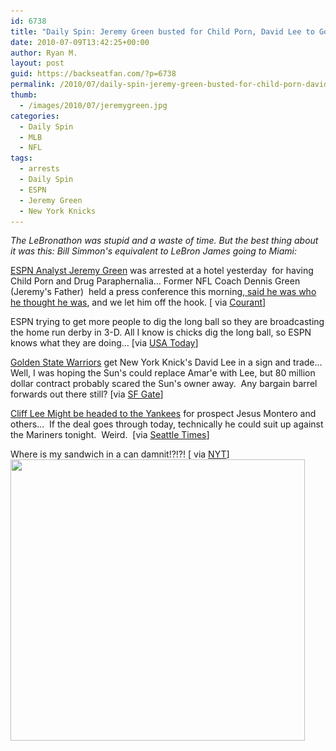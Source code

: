 ```yaml
---
id: 6738
title: "Daily Spin: Jeremy Green busted for Child Porn, David Lee to Golden State, Cliff Lee might goto Yankees"
date: 2010-07-09T13:42:25+00:00
author: Ryan M.
layout: post
guid: https://backseatfan.com/?p=6738
permalink: /2010/07/daily-spin-jeremy-green-busted-for-child-porn-david-lee-to-golden-state-cliff-lee-might-goto-yankees/
thumb:
  - /images/2010/07/jeremygreen.jpg
categories:
  - Daily Spin
  - MLB
  - NFL
tags:
  - arrests
  - Daily Spin
  - ESPN
  - Jeremy Green
  - New York Knicks
---
```


<div class="entry">
  <p>
    <em>The LeBronathon was stupid and a waste of time. But the best thing about it was this: Bill Simmon's equivalent to LeBron James going to Miami:</em>
  </p>

  <p>
  </p>

  <p>
    <a href="http://www.courant.com/community/bristol/hc-bristol-porn-0709-2-20100708,0,6699516.story">ESPN Analyst Jeremy Green</a> was arrested at a hotel yesterday  for having Child Porn and Drug Paraphernalia&#8230; Former NFL Coach Dennis Green (Jeremy's Father)  held a press conference this morning,<a href="http://www.youtube.com/watch?v=aYKIcnj1MJY#t=0m29s"> said he was who he thought he was</a>, and we let him off the hook. [ via <a href="http://www.courant.com/community/bristol/hc-bristol-porn-0709-2-20100708,0,6699516.story">Courant</a>]
  </p>

  <p>
    ESPN trying to get more people to dig the long ball so they are broadcasting the home run derby in 3-D. All I know is chicks dig the long ball, so ESPN knows what they are doing&#8230; [via <a href="http://www.usatoday.com/sports/2010-07-08-tv-weekend-watch_N.htm">USA Today</a>]
  </p>

  <p>
  </p>

  <p>
    <a href="http://www.sfgate.com/cgi-bin/article.cgi?f=/c/a/2010/07/08/SPVA1EBNJA.DTL">Golden State Warriors</a> get New York Knick's David Lee in a sign and trade&#8230; Well, I was hoping the Sun's could replace Amar'e with Lee, but 80 million dollar contract probably scared the Sun's owner away.  Any bargain barrel forwards out there still? [via <a href="http://www.sfgate.com/cgi-bin/article.cgi?f=/c/a/2010/07/08/SPVA1EBNJA.DTL">SF Gate</a>]
  </p>

  <p>
    <a href="http://seattletimes.nwsource.com/html/marinersblog/2012316589_will_cliff_lee_be_pitching_aga.html">Cliff Lee Might be headed to the Yankees</a> for prospect Jesus Montero and others&#8230;  If the deal goes through today, technically he could suit up against the Mariners tonight.  Weird.  [via <a href="http://seattletimes.nwsource.com/html/marinersblog/2012316589_will_cliff_lee_be_pitching_aga.html">Seattle Times</a>]
  </p>

  <p>
    Where is my sandwich in a can damnit!?!?! [ via <a href="http://www.nytimes.com/2010/07/08/us/08sandwich.html?_r=1">NYT</a>]<br /> <img class="aligncenter size-full wp-image-6751" title="sub-can-2-popup" src="/images/2010/07/sub-can-2-popup.jpg" alt="" width="471" height="450" srcset="/images/2010/07/sub-can-2-popup.jpg 471w, /images/2010/07/sub-can-2-popup-300x286.jpg 300w" sizes="(max-width: 471px) 100vw, 471px" />
  </p>
</div>
